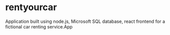 # rentyourcar

Application built using node.js, Microsoft SQL database, react frontend for a fictional car renting service.App
